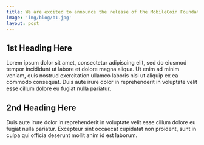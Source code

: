 ```yaml
---
title: We are excited to announce the release of the MobileCoin Foundation website
image: 'img/blog/b1.jpg'
layout: post
---
```


## 1st Heading Here

Lorem ipsum dolor sit amet, consectetur adipiscing elit, sed do eiusmod tempor incididunt ut 
labore et dolore magna aliqua. Ut enim ad minim veniam, quis nostrud exercitation ullamco laboris 
nisi ut aliquip ex ea commodo consequat. Duis aute irure dolor in reprehenderit in voluptate velit 
esse cillum dolore eu fugiat nulla pariatur.


## 2nd Heading Here

Duis aute irure dolor in reprehenderit in voluptate velit esse cillum dolore eu fugiat nulla pariatur. 
Excepteur sint occaecat cupidatat non proident, sunt in culpa qui officia deserunt mollit anim id est laborum.
